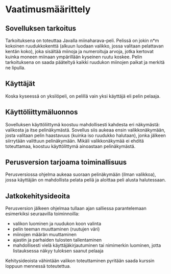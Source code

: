 # Vaatimusmäärittely

## Sovelluksen tarkoitus

Tarkoituksena on toteuttaa Javalla miinaharava-peli. Pelissä on jokin n*m
kokoinen ruudukkokenttä (alkuun luodaan valikko, jossa valitaan pelattavan
kentän koko), joka sisältää miinoja ja numeroituja arvoja, jotka kertovat
kuinka moneen miinaan ympärillään kyseinen ruutu koskee. Pelin tarkoituksena
on saada pääteltyä kaikki ruudukon miinojen paikat ja merkitä ne lipulla.


## Käyttäjät

Koska kyseessä on yksilöpeli, on pelillä vain yksi käyttäjä eli pelin pelaaja.


## Käyttöliittymäluonnos

Sovelluksen käyttöliittymä koostuu mahdollisesti kahdesta eri näkymästä: valikosta ja itse pelinäkymästä. Sovellus siis aukeaa ensin valikkonäkymään, josta valitaan pelin haastavuus (kuinka iso ruudukko halutaan), jonka jälkeen siirrytään valittuun pelinäkymään. Mikäli valikkonäkymää ei ehditä toteuttamaa, koostuu käyttölittymä ainoastaan pelinäkymästä.


## Perusversion tarjoama toiminallisuus

Perusversiossa ohjelma aukeaa suoraan pelinäkymään (ilman valikkoa), jossa käyttäjän on mahdollista pelata peliä ja aloittaa peli alusta halutessaan.


## Jatkokehitysideoita

Perusversion jälkeen ohjelmaa tullaan ajan salliessa parantelemaan esimerkiksi seuraavilla toiminnoilla:

* valikon luominen ja ruudukon koon valinta
* pelin teeman muuttaminen (ruutujen väri)
* miinojen määrän muuttaminen
* ajastin ja parhaiden tulosten tallentaminen
* mahdollisesti vielä käyttäjäkirjautuminen tai nimimerkin luominen, jotta listauksessa näkyy tuloksen saanut pelaaja

Kehitysideoista vähintään valikon toteuttaminen pyritään saada kurssin loppuun mennessä toteutettua.

